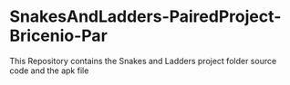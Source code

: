 # SnakesAndLadders-PairedProject-Bricenio-Par
This Repository contains the Snakes and Ladders project folder source code and the apk file
